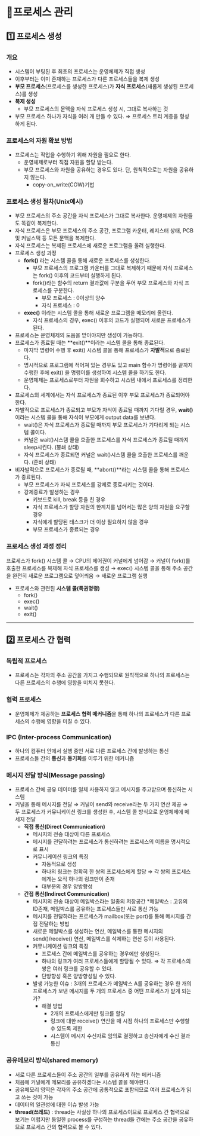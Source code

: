# 🔷프로세스 관리

## 1️⃣ 프로세스 생성

### 개요

- 시스템이 부팅된 후 최초의 프로세스는 운영체제가 직접 생성
- 이후부터는 이미 존재하는 프로세스가 다른 프로세스들을 복제 생성
- **부모 프로세스**(프로세스를 생성한 프로세스)가 **자식 프로세스**(새롭게 생성된 프로세스)를 생성
- **복제 생성**
    - 부모 프로세스의 문맥을 자식 프로세스 생성 시, 그대로 복사하는 것
- 부모 프로세스 하나가 자식을 여러 개 만들 수 있다.
⇒ 프로세스 트리 계층을 형성하게 된다.

### 프로세스의 자원 확보 방법

- 프로세스는 작업을 수행하기 위해 자원을 필요로 한다.
    - 운영체제로부터 직접 자원을 할당 받는다.
    - 부모 프로세스와 자원을 공유하는 경우도 있다.
    단, 원칙적으로는 자원을 공유하지 않는다.
        - copy-on_write(COW)기법

### 프로세스 생성 절차(Unix예시)

- 부모 프로세스의 주소 공간을 자식 프로세스가 그대로 복사한다. 
운영체제의 자원들도 똑같이 복제한다.
- 자식 프로세스은 부모 프로세스의 주소 공간, 프로그램 카운터, 레지스터 상태, PCB 및 커널스택 등 모든 문맥을 복제한다.
- 자식 프로세스는 복제된 프로세스에 새로운 프로그램을 올려 실행한다.
- 프로세스 생성 과정
    - **fork()** 라는 시스템 콜을 통해 새로운 프로세스를 생성한다.
        - 부모 프로세스의 프로그램 카운터를 그대로 복제하기 때문에 자식 프로세스는 fork() 이후의 코드부터 실행하게 된다.
        - fork()라는 함수의 return 결과값에 구분을 두어 부모 프로세스와 자식 프로세스를 구분한다.
            - 부모 프로세스 : 0이상의 양수
            - 자식 프로세스 : 0
    - **exec()** 이라는 시스템 콜을 통해 새로운 프로그램을 메모리에 올린다.
        - 자식 프로세스의 경우, exec() 이후의 코드가 실행되어 새로운 프로세스가 된다.
- 프로세스는 운영체제의 도움을 받아야지만 생성이 가능하다.
- 프로세스가 종료될 때는 **exit()**이라는 시스템 콜을 통해 종료된다.
    - 마지막 명령어 수행 후 exit() 시스템 콜을 통해 프로세스가 **자발적**으로 종료된다.
    - 명시적으로 프로그램에 적어져 있는 경우도 있고 main 함수가 명령어를 끝까지 수행한 후에 exit() 을 명령어를 생성하여 시스템 콜을 하기도 한다.
    - 운영체제는 프로세스로부터 자원을 회수하고 시스템 내에서 프로세스를 정리한다.
- 프로세스의 세계에서는 자식 프로세스가 종료된 이후 부모 프로세스가 종료되어야 한다.
- 자발적으로 프로세스가 종료되고 부모가 자식이 종료될 때까지 기다릴 경우, **wait()** 이라는 시스템 콜을 통해 자식이 부모에게 output data를 보낸다.
    - wait()은 자식 프로세스가 종료될 때까지 부모 프로세스가 기다리게 되는 시스템 콜이다.
    - 커널은 wait()시스템 콜을 호출한 프로세스를 자식 프로세스가 종료될 때까지 sleep시킨다. (봉쇄 상태)
    - 자식 프로세스가 종료되면 커널은 wait()시스템 콜을 호출한 프로세스를 깨운다. (준비 상태)
- 비자발적으로 프로세스가 종료될 때, **abort()**라는 시스템 콜을 통해 프로세스가 종료된다.
    - 부모 프로세스가 자식 프로세스를 강제로 종료시키는 것이다.
    - 강제종료가 발생하는 경우
        - 키보드로 kill, break 등을 친 경우
        - 자식 프로세스가 할당 자원의 한계치를 넘어서는 많은 양의 자원을 요구할 경우
        - 자식에게 할당된 태스크가 더 이상 필요하지 않을 경우
        - 부모 프로세스가 종료되는 경우

### 프로세스 생성 과정 정리

프로세스가 fork() 시스템 콜 → CPU의 제어권이 커널에게 넘어감 → 커널이 fork()를 호출한 프로세스를 복제해 자식 프로세스를 생성 → exec() 시스템 콜을 통해 주소 공간을 완전히 새로운 프로그램으로 덮어씌움 → 새로운 프로그램 실행

- 프로세스와 관련된 **시스템 콜(특권명령)**
    - fork()
    - exec()
    - wait()
    - exit()

---

## 2️⃣ 프로세스 간 협력

### 독립적 프로세스

- 프로세스는 각자의 주소 공간을 가지고 수행되므로 원칙적으로 하나의 프로세스는 다른 프로세스의 수행에 영향을 미치지 못한다.

### 협력 프로세스

- 운영체제가 제공하는 **프로세스 협력 메커니즘**을 통해 하나의 프로세스가 다른 프로세스의 수행에 영향을 미칠 수 있다.

### IPC (Inter-process Communication)

- 하나의 컴퓨터 안에서 실행 중인 서로 다른 프로세스 간에 발생하는 통신
- 프로세스들 간의 **통신**과 **동기화**를 이루기 위한 메커니즘

### 메시지 전달 방식(Message passing)

- 프로세스 간에 공유 데이터를 일체 사용하지 않고 메시지를 주고받으며 통신하는 시스템
- 커널을 통해 메시지를 전달 ⇒ 커널이 send와 receive라는 두 가지 연산 제공 ⇒ 두 프로세스가 커뮤니케이션 링크를 생성한 후, 시스템 콜 방식으로 운영체제에 메세지 전달
    - **직접 통신(Direct Communication)**
        - 메시지의 전송 대상이 다른 프로세스
        - 메시지를 전달하려는 프로세스가 통신하려는 프로세스의 이름을 명시적으로 표시
        - 커뮤니케이션 링크의 특징
            - 자동적으로 생성
            - 하나의 링크는 정확히 한 쌍의 프로세스에게 할당 ⇒ 각 쌍의 프로세스에게는 오직 하나의 링크만이 존재
            - 대부분의 경우 양방향성
    - **간접 통신(Indirect Communication)**
        - 메시지의 전송 대상이 메일박스라는 일종의 저장공간
        *메일박스 : 고유의 ID존재, 메일박스를 공유하는 프로세스들만 서로 통신 가능
        - 메시지를 전달하려는 프로세스가 mailbox(또는 port)를 통해 메시지를 간접 전달하는 방법
        - 새로운 메일박스를 생성하는 연산, 메일박스를 통한 메시지의 send()/receive() 연산, 메일박스를 삭제하는 연산 등이 사용된다.
        - 커뮤니케이션 링크의 특징
            - 프로세스 간에 메일박스를 공유하는 경우에만 생성된다.
            - 하나의 링크가 여러 프로세스들에게 할당될 수 있다. ⇒ 각 프로세스의 쌍은 여러 링크를 공유할 수 있다.
            - 단방향성 혹은 양방향성일 수 있다.
        - 발생 가능한 이슈 : 3개의 프로세스가 메일박스 A를 공유하는 경우 한 개의 프로세스가 보낸 메시지를 두 개의 프로세스 중 어떤 프로세스가 받게 되는가?
            - 해결 방법
                - 2개의 프로세스에게만 링크를 할당
                - 링크에 대한 receive() 연산을 매 시점 하나의 프로세스만 수행할 수 있도록 제한
                - 시스템이 메시지 수신자르 임의로 결정하고 송신자에게 수신 결과 통신

### 공유메모리 방식(shared memory)

- 서로 다른 프로세스들이 주소 공간의 일부를 공유하게 하는 메커니즘
- 처음에 커널에게 메모리를 공유하겠다는 시스템 콜을 해야한다.
- 공유메모리 영역은 각자의 주소 공간에 공통적으로 포함되므로 여러 프로세스가 읽고 쓰는 것이 가능
- 데이터의 일관성에 대한 이슈 발생 가능
- **thread(쓰레드)** : thread는 사실상 하나의 프로세스이므로 프로세스 간 협력으로 보기는 어렵지만 동일한 process를 구성하는 thread들 간에는 주소 공간을 공유하므로 프로세스 간의 협력으로 볼 수 있다.
